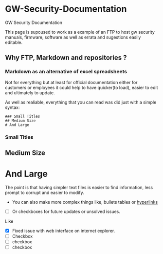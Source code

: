 # GW-Security-Documentation
GW Security Documentation 

This page is supoused to work as a example of an FTP to host gw security manuals, firmware, software as well as errata and sugestions easily editable. 

## Why FTP, Markdown and repositories ? 

### Markdown as an alternative of excel spreadsheets 

Not for everything but at least for official documentation either for customers or employees it could help to have quicker(to load), easier to edit and ultimately to update. 

As well as realiable, everything that you can read was did just with a simple syntax: 

```
### Small Titles
## Medium Size
# And Large
```

### Small Titles
## Medium Size
# And Large

The point is that having simpler text files is easier to find information, less prompt to corrupt and easier to modify. 

- You can also make more complex things like, bullets tables or [hyperlinks](https://www.markdownguide.org/cheat-sheet/) 

- [ ] Or checkboxes for future updates or unsolved issues. 

Like 

- [x] Fixed issue with web interface on internet explorer. 
- [ ] Checkbox
- [ ] checkbox
- [ ] checkbox

